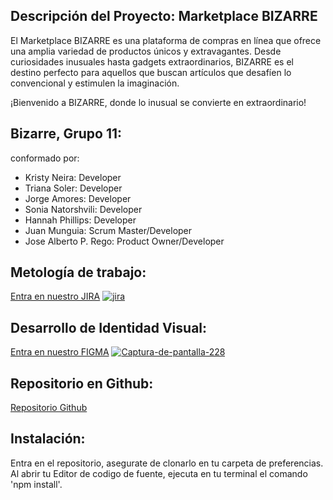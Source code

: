 ## Descripción del Proyecto: Marketplace BIZARRE

El Marketplace BIZARRE es una plataforma de compras en línea que ofrece una amplia variedad de productos únicos y extravagantes. Desde curiosidades inusuales hasta gadgets extraordinarios, BIZARRE es el destino perfecto para aquellos que buscan artículos que desafíen lo convencional y estimulen la imaginación.

¡Bienvenido a BIZARRE, donde lo inusual se convierte en extraordinario!

## Bizarre, Grupo 11:
conformado por:
- Kristy Neira: Developer
- Triana Soler: Developer
- Jorge Amores: Developer
- Sonia Natorshvili: Developer
- Hannah Phillips: Developer 
- Juan Munguia: Scrum Master/Developer
- Jose Alberto P. Rego: Product Owner/Developer 

## Metología de trabajo:

[Entra en nuestro JIRA](https://carlos-munguia.atlassian.net/jira/software/projects/MP/boards/4)
<a href="https://ibb.co/BZm4310"><img src="https://i.ibb.co/MVb8SXF/jira.png" alt="jira" border="0"></a>

## Desarrollo de Identidad Visual:
[Entra en nuestro FIGMA](https://www.figma.com/file/vzOd9FxjpRxE3929baLXjh/Bizarre_Equipo11(Bazaar)?type=design&node-id=0-1&mode=design&t=VGAkYqzr4iWJMTml-0)
<a href="https://ibb.co/NTzFjTf"><img src="https://i.ibb.co/HhQKzhR/Captura-de-pantalla-228.png" alt="Captura-de-pantalla-228" border="0"></a>

## Repositorio en Github:

[Repositorio Github](https://github.com/GitNinja0/Hackathon_Proyect)

## Instalación:

Entra en el repositorio, asegurate de clonarlo en tu carpeta de preferencias. 
Al abrir tu Editor de codigo de fuente, ejecuta en tu terminal el comando 'npm install'.

